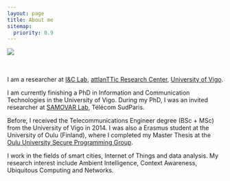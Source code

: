 ```yaml
---
layout: page
title: About me
sitemap:
  priority: 0.9
---
```

<div class="clearfix">
<img src="{{ '/assets/img/foto-7.JPG' | prepend: site.baseurl }}" id="about-img">

<div id="describe-text">
	<br>
	<br>
	<p>I am a researcher at <a href="http://iclab.det.uvigo.es/">I&C Lab</a>, <a href="http://atlanttic.uvigo.es/">attlanTTic Research Center</a>, <a href="https://www.uvigo.gal/">University of Vigo</a>. </p>
	<p>I am currently finishing a PhD in Information and Communication Technologies in the University of Vigo. During my PhD, I was an invited researcher at <a href="http://samovar.telecom-sudparis.eu/?lang=fr">SAMOVAR Lab</a>, Télécom SudParis. </p>
	<p>Before, I received the Telecommunications Engineer degree (BSc + MSc) from the University of Vigo in 2014. I was also a Erasmus student at the University of Oulu (Finland), where I completed my Master Thesis at the <a href="https://www.ee.oulu.fi/research/ouspg/">Oulu University Secure Programming Group</a>.</p>

 <p>I work in the fields of smart cities, Internet of Things and data analysis. My research interest include Ambient Intelligence, Context Awareness, Ubiquitous Computing and Networks. </p>

 
</div>
</div>
